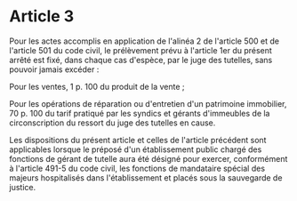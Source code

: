 # Article 3

Pour les actes accomplis en application de l'alinéa 2 de l'article 500 et de l'article 501 du code civil, le prélèvement prévu à l'article 1er du présent arrêté est fixé, dans chaque cas d'espèce, par le juge des tutelles, sans pouvoir jamais excéder :

Pour les ventes, 1 p. 100 du produit de la vente ;

Pour les opérations de réparation ou d'entretien d'un patrimoine immobilier, 70 p. 100 du tarif pratiqué par les syndics et gérants d'immeubles de la circonscription du ressort du juge des tutelles en cause.

Les dispositions du présent article et celles de l'article précédent sont applicables lorsque le préposé d'un établissement public chargé des fonctions de gérant de tutelle aura été désigné pour exercer, conformément à l'article 491-5 du code civil, les fonctions de mandataire spécial des majeurs hospitalisés dans l'établissement et placés sous la sauvegarde de justice.
